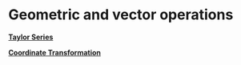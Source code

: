 # Geometric and vector operations

**[Taylor Series](https://github.com/iampramodyadav/Geometry-and-Vectors/blob/main/TaylorSeries.ipynb)**

**[Coordinate Transformation](https://github.com/iampramodyadav/Dash-plotly/tree/main)**
